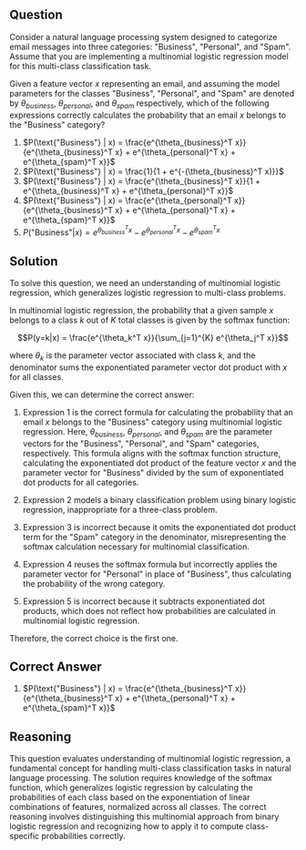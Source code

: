 ## Question
Consider a natural language processing system designed to categorize email messages into three categories: "Business", "Personal", and "Spam". Assume that you are implementing a multinomial logistic regression model for this multi-class classification task.

Given a feature vector $x$ representing an email, and assuming the model parameters for the classes "Business", "Personal", and "Spam" are denoted by $\theta_{business}$, $\theta_{personal}$, and $\theta_{spam}$ respectively, which of the following expressions correctly calculates the probability that an email $x$ belongs to the "Business" category?

1. $P(\text{"Business"} | x) = \frac{e^{\theta_{business}^T x}}{e^{\theta_{business}^T x} + e^{\theta_{personal}^T x} + e^{\theta_{spam}^T x}}$
2. $P(\text{"Business"} | x) = \frac{1}{1 + e^{-(\theta_{business}^T x)}}$
3. $P(\text{"Business"} | x) = \frac{e^{\theta_{business}^T x}}{1 + e^{\theta_{business}^T x} + e^{\theta_{personal}^T x}}$
4. $P(\text{"Business"} | x) = \frac{e^{\theta_{personal}^T x}}{e^{\theta_{business}^T x} + e^{\theta_{personal}^T x} + e^{\theta_{spam}^T x}}$
5. $P(\text{"Business"} | x) = e^{\theta_{business}^T x} - e^{\theta_{personal}^T x} - e^{\theta_{spam}^T x}$

## Solution
To solve this question, we need an understanding of multinomial logistic regression, which generalizes logistic regression to multi-class problems.

In multinomial logistic regression, the probability that a given sample $x$ belongs to a class $k$ out of $K$ total classes is given by the softmax function:

$$P(y=k|x) = \frac{e^{\theta_k^T x}}{\sum_{j=1}^{K} e^{\theta_j^T x}}$$

where $\theta_k$ is the parameter vector associated with class $k$, and the denominator sums the exponentiated parameter vector dot product with $x$ for all classes.

Given this, we can determine the correct answer:

1. Expression 1 is the correct formula for calculating the probability that an email $x$ belongs to the "Business" category using multinomial logistic regression. Here, $\theta_{business}$, $\theta_{personal}$, and $\theta_{spam}$ are the parameter vectors for the "Business", "Personal", and "Spam" categories, respectively. This formula aligns with the softmax function structure, calculating the exponentiated dot product of the feature vector $x$ and the parameter vector for "Business" divided by the sum of exponentiated dot products for all categories.

2. Expression 2 models a binary classification problem using binary logistic regression, inappropriate for a three-class problem.

3. Expression 3 is incorrect because it omits the exponentiated dot product term for the "Spam" category in the denominator, misrepresenting the softmax calculation necessary for multinomial classification.

4. Expression 4 reuses the softmax formula but incorrectly applies the parameter vector for "Personal" in place of "Business", thus calculating the probability of the wrong category.

5. Expression 5 is incorrect because it subtracts exponentiated dot products, which does not reflect how probabilities are calculated in multinomial logistic regression.

Therefore, the correct choice is the first one.

## Correct Answer
1. $P(\text{"Business"} | x) = \frac{e^{\theta_{business}^T x}}{e^{\theta_{business}^T x} + e^{\theta_{personal}^T x} + e^{\theta_{spam}^T x}}$

## Reasoning
This question evaluates understanding of multinomial logistic regression, a fundamental concept for handling multi-class classification tasks in natural language processing. The solution requires knowledge of the softmax function, which generalizes logistic regression by calculating the probabilities of each class based on the exponentiation of linear combinations of features, normalized across all classes. The correct reasoning involves distinguishing this multinomial approach from binary logistic regression and recognizing how to apply it to compute class-specific probabilities correctly.